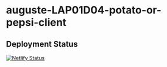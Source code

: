 # auguste-LAP01D04-potato-or-pepsi-client
## Deployment Status
[![Netlify Status](https://api.netlify.com/api/v1/badges/86a5bba6-ed67-459e-9bc9-64ba0d339f05/deploy-status)](https://app.netlify.com/sites/potato-or-pepsi/deploys)
